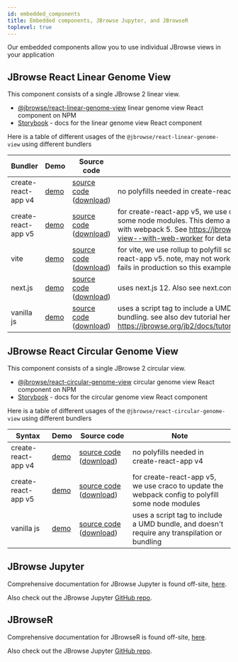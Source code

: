 ```yaml
---
id: embedded_components
title: Embedded components, JBrowse Jupyter, and JBrowseR
toplevel: true
---
```


Our embedded components allow you to use individual JBrowse views in your
application

## JBrowse React Linear Genome View

This component consists of a single JBrowse 2 linear view.

- [@jbrowse/react-linear-genome-view](https://www.npmjs.com/package/@jbrowse/react-linear-genome-view)
  linear genome view React component on NPM
- [Storybook](https://jbrowse.org/storybook/lgv/main/) - docs for the linear
  genome view React component

Here is a table of different usages of the `@jbrowse/react-linear-genome-view`
using different bundlers

| Bundler             | Demo                                            | Source code                                                                                                                                                                                                                                                                                          | Note                                                                                                                                                                                                                                                                         |
| ------------------- | ----------------------------------------------- | ---------------------------------------------------------------------------------------------------------------------------------------------------------------------------------------------------------------------------------------------------------------------------------------------------- | ---------------------------------------------------------------------------------------------------------------------------------------------------------------------------------------------------------------------------------------------------------------------------- |
| create-react-app v4 | [demo](https://jbrowse.org/demos/lgv/)          | [source code](https://github.com/GMOD/jbrowse-components/tree/main/demos/jbrowse-react-linear-genome-view) ([download](https://download-directory.github.io/?url=https%3A%2F%2Fgithub.com%2FGMOD%2Fjbrowse-components%2Ftree%2Fmain%2Fdemos%2Fjbrowse-react-linear-genome-view))                     | no polyfills needed in create-react-app v4                                                                                                                                                                                                                                   |
| create-react-app v5 | [demo](https://jbrowse.org/demos/lgv-cra5/)     | [source code](https://github.com/GMOD/jbrowse-components/tree/main/demos/jbrowse-react-linear-genome-view-cra5) ([download](https://download-directory.github.io/?url=https%3A%2F%2Fgithub.com%2FGMOD%2Fjbrowse-components%2Ftree%2Fmain%2Fdemos%2Fjbrowse-react-linear-genome-view-cra5))           | for create-react-app v5, we use craco to update the webpack config to polyfill some node modules. This demo also uses webworkers, which is a unique ability with webpack 5. See https://jbrowse.org/storybook/lgv/main/?path=/story/linear-view--with-web-worker for details |
| vite                | [demo](https://jbrowse.org/demos/lgv-vite)      | [source code](https://github.com/GMOD/jbrowse-components/tree/main/demos/jbrowse-react-linear-genome-view-vite) ([download](https://download-directory.github.io/?url=https%3A%2F%2Fgithub.com%2FGMOD%2Fjbrowse-components%2Ftree%2Fmain%2Fdemos%2Fjbrowse-react-linear-genome-view-vite))           | for vite, we use rollup to polyfill some node polyfills similar to craco in create-react-app v5. note, may not work with newly released vite 3.x, works in dev but fails in production so this example uses vite 2.x                                                         |
| next.js             | [demo](https://jbrowse.org/demos/lgv-nextjs)    | [source code](https://github.com/GMOD/jbrowse-components/tree/main/demos/jbrowse-react-linear-genome-view-nextjs) ([download](https://download-directory.github.io/?url=https%3A%2F%2Fgithub.com%2FGMOD%2Fjbrowse-components%2Ftree%2Fmain%2Fdemos%2Fjbrowse-react-linear-genome-view-nextjs))       | uses next.js 12. Also see next.config.js to update basePath as needed                                                                                                                                                                                                        |
| vanilla js          | [demo](https://jbrowse.org/demos/lgv-vanillajs) | [source code](https://github.com/GMOD/jbrowse-components/tree/main/demos/jbrowse-react-linear-genome-view-vanillajs) ([download](https://download-directory.github.io/?url=https%3A%2F%2Fgithub.com%2FGMOD%2Fjbrowse-components%2Ftree%2Fmain%2Fdemos%2Fjbrowse-react-linear-genome-view-vanillajs)) | uses a script tag to include a UMD bundle, and doesn't require any transpilation or bundling. see also dev tutorial here https://jbrowse.org/jb2/docs/tutorials/embed_linear_genome_view/01_introduction/                                                                    |

## JBrowse React Circular Genome View

This component consists of a single JBrowse 2 circular view.

- [@jbrowse/react-circular-genome-view](https://www.npmjs.com/package/@jbrowse/react-circular-genome-view)
  circular genome view React component on NPM
- [Storybook](https://jbrowse.org/storybook/cgv/main/) - docs for the circular genome view React component

Here is a table of different usages of the
`@jbrowse/react-circular-genome-view` using different bundlers

| Syntax              | Demo                                            | Source code                                                                                                                                                                                                                                                                                              | Note                                                                                             |
| ------------------- | ----------------------------------------------- | -------------------------------------------------------------------------------------------------------------------------------------------------------------------------------------------------------------------------------------------------------------------------------------------------------- | ------------------------------------------------------------------------------------------------ |
| create-react-app v4 | [demo](https://jbrowse.org/demos/cgv/)          | [source code](https://github.com/GMOD/jbrowse-components/tree/main/demos/jbrowse-react-circular-genome-view) ([download](https://download-directory.github.io/?url=https%3A%2F%2Fgithub.com%2FGMOD%2Fjbrowse-components%2Ftree%2Fmain%2Fdemos%2Fjbrowse-react-circular-genome-view))                     | no polyfills needed in create-react-app v4                                                       |
| create-react-app v5 | [demo](https://jbrowse.org/demos/cgv-cra5/)     | [source code](https://github.com/GMOD/jbrowse-components/tree/main/demos/jbrowse-react-circular-genome-view-cra5) ([download](https://download-directory.github.io/?url=https%3A%2F%2Fgithub.com%2FGMOD%2Fjbrowse-components%2Ftree%2Fmain%2Fdemos%2Fjbrowse-react-circular-genome-view-cra5))           | for create-react-app v5, we use craco to update the webpack config to polyfill some node modules |
| vanilla js          | [demo](https://jbrowse.org/demos/cgv-vanillajs) | [source code](https://github.com/GMOD/jbrowse-components/tree/main/demos/jbrowse-react-circular-genome-view-vanillajs) ([download](https://download-directory.github.io/?url=https%3A%2F%2Fgithub.com%2FGMOD%2Fjbrowse-components%2Ftree%2Fmain%2Fdemos%2Fjbrowse-react-circular-genome-view-vanillajs)) | uses a script tag to include a UMD bundle, and doesn't require any transpilation or bundling     |

## JBrowse Jupyter

Comprehensive documentation for JBrowse Jupyter is found off-site,
[here](https://gmod.github.io/jbrowse-jupyter/docs/html/index.html).

Also check out the JBrowse Jupyter [GitHub
repo](https://github.com/GMOD/jbrowse-jupyter).

## JBrowseR

Comprehensive documentation for JBrowseR is found off-site,
[here](https://gmod.github.io/JBrowseR/).

Also check out the JBrowse Jupyter [GitHub
repo](https://github.com/GMOD/JBrowseR/).
